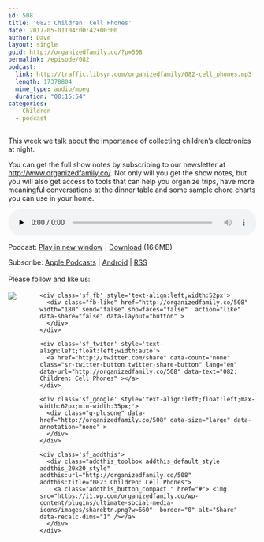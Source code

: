 ```yaml
---
id: 508
title: '082: Children: Cell Phones'
date: 2017-05-01T04:00:42+00:00
author: Dave
layout: single
guid: http://organizedfamily.co/?p=508
permalink: /episode/082
podcast:
  link: http://traffic.libsyn.com/organizedfamily/082-cell_phones.mp3
  length: 17378804
  mime_type: audio/mpeg
  duration: "00:15:54"
categories:
  - Children
  - podcast
---
```

This week we talk about the importance of collecting children&#8217;s electronics at night.

You can get the full show notes by subscribing to our newsletter at <http://www.organizedfamily.co/>. Not only will you get the show notes, but you will also get access to tools that can help you organize trips, have more meaningful conversations at the dinner table and some sample chore charts you can use in your home.

<div class="powerpress_player" id="powerpress_player_5403">
  <audio class="wp-audio-shortcode" id="audio-508-83" preload="none" style="width: 100%;" controls="controls"><source type="audio/mpeg" src="http://traffic.libsyn.com/organizedfamily/082-cell_phones.mp3?_=83" /><a href="http://traffic.libsyn.com/organizedfamily/082-cell_phones.mp3">http://traffic.libsyn.com/organizedfamily/082-cell_phones.mp3</a></audio>
</div>

<p class="powerpress_links powerpress_links_mp3">
  Podcast: <a href="http://traffic.libsyn.com/organizedfamily/082-cell_phones.mp3" class="powerpress_link_pinw" target="_blank" title="Play in new window" onclick="return powerpress_pinw('http://organizedfamily.co/?powerpress_pinw=508-podcast');" rel="nofollow">Play in new window</a> | <a href="http://traffic.libsyn.com/organizedfamily/082-cell_phones.mp3" class="powerpress_link_d" title="Download" rel="nofollow" download="082-cell_phones.mp3">Download</a> (16.6MB)
</p>

<p class="powerpress_links powerpress_subscribe_links">
  Subscribe: <a href="https://itunes.apple.com/us/podcast/organized-family/id1047979605?mt=2&ls=1#episodeGuid=http%3A%2F%2Forganizedfamily.co%2F%3Fp%3D508" class="powerpress_link_subscribe powerpress_link_subscribe_itunes" title="Subscribe on Apple Podcasts" rel="nofollow">Apple Podcasts</a> | <a href="http://subscribeonandroid.com/organizedfamily.co/feed/podcast" class="powerpress_link_subscribe powerpress_link_subscribe_android" title="Subscribe on Android" rel="nofollow">Android</a> | <a href="http://organizedfamily.co/feed/podcast" class="powerpress_link_subscribe powerpress_link_subscribe_rss" title="Subscribe via RSS" rel="nofollow">RSS</a>
</p>

<div class='sfsi_Sicons' style='width: 100%; display: inline-block; vertical-align: middle; text-align:left'>
  <div style='margin:0px 8px 0px 0px; line-height: 24px'>
    <span>Please follow and like us:</span>
  </div>
  
  <div class='sfsi_socialwpr'>
    <div class='sf_subscrbe' style='text-align:left;float:left;width:64px'>
      <a href="http://www.specificfeeds.com/widget/emailsubscribe/MTc5ODgx/OA==/" target="_blank"><img src="https://i2.wp.com/organizedfamily.co/wp-content/plugins/ultimate-social-media-icons/images/follow_subscribe.png?w=660" data-recalc-dims="1" /></a>
    </div>
    
    <div class='sf_fb' style='text-align:left;width:52px'>
      <div class="fb-like" href="http://organizedfamily.co/508" width="180" send="false" showfaces="false"  action="like" data-share="false" data-layout="button" >
      </div>
    </div>
    
    <div class='sf_twiter' style='text-align:left;float:left;width:auto'>
      <a href="http://twitter.com/share" data-count="none" class="sr-twitter-button twitter-share-button" lang="en" data-url="http://organizedfamily.co/508" data-text="082: Children: Cell Phones" ></a>
    </div>
    
    <div class='sf_google' style='text-align:left;float:left;max-width:62px;min-width:35px;'>
      <div class="g-plusone" data-href="http://organizedfamily.co/508" data-size="large" data-annotation="none" >
      </div>
    </div>
    
    <div class='sf_addthis'>
      <div class="addthis_toolbox addthis_default_style addthis_20x20_style" addthis:url="http://organizedfamily.co/508" addthis:title="082: Children: Cell Phones">
        <a class="addthis_button_compact " href="#"> <img src="https://i1.wp.com/organizedfamily.co/wp-content/plugins/ultimate-social-media-icons/images/sharebtn.png?w=660"  border="0" alt="Share" data-recalc-dims="1" /></a>
      </div>
    </div>
  </div>
</div>